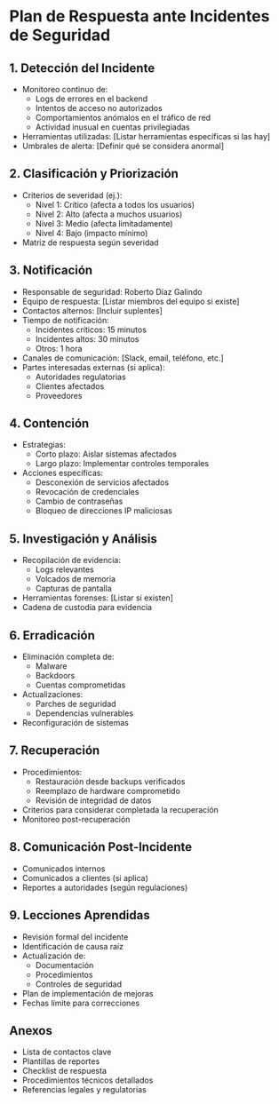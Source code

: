 # Plan de Respuesta ante Incidentes de Seguridad

## 1. Detección del Incidente
- Monitoreo continuo de:
  - Logs de errores en el backend
  - Intentos de acceso no autorizados
  - Comportamientos anómalos en el tráfico de red
  - Actividad inusual en cuentas privilegiadas
- Herramientas utilizadas: [Listar herramientas específicas si las hay]
- Umbrales de alerta: [Definir qué se considera anormal]

## 2. Clasificación y Priorización
- Criterios de severidad (ej.):
  - Nivel 1: Crítico (afecta a todos los usuarios)
  - Nivel 2: Alto (afecta a muchos usuarios)
  - Nivel 3: Medio (afecta limitadamente)
  - Nivel 4: Bajo (impacto mínimo)
- Matriz de respuesta según severidad

## 3. Notificación
- Responsable de seguridad: Roberto Díaz Galindo
- Equipo de respuesta: [Listar miembros del equipo si existe]
- Contactos alternos: [Incluir suplentes]
- Tiempo de notificación: 
  - Incidentes críticos: 15 minutos
  - Incidentes altos: 30 minutos
  - Otros: 1 hora
- Canales de comunicación: [Slack, email, teléfono, etc.]
- Partes interesadas externas (si aplica): 
  - Autoridades regulatorias
  - Clientes afectados
  - Proveedores

## 4. Contención
- Estrategias:
  - Corto plazo: Aislar sistemas afectados
  - Largo plazo: Implementar controles temporales
- Acciones específicas:
  - Desconexión de servicios afectados
  - Revocación de credenciales
  - Cambio de contraseñas
  - Bloqueo de direcciones IP maliciosas

## 5. Investigación y Análisis
- Recopilación de evidencia:
  - Logs relevantes
  - Volcados de memoria
  - Capturas de pantalla
- Herramientas forenses: [Listar si existen]
- Cadena de custodia para evidencia

## 6. Erradicación
- Eliminación completa de:
  - Malware
  - Backdoors
  - Cuentas comprometidas
- Actualizaciones:
  - Parches de seguridad
  - Dependencias vulnerables
- Reconfiguración de sistemas

## 7. Recuperación
- Procedimientos:
  - Restauración desde backups verificados
  - Reemplazo de hardware comprometido
  - Revisión de integridad de datos
- Criterios para considerar completada la recuperación
- Monitoreo post-recuperación

## 8. Comunicación Post-Incidente
- Comunicados internos
- Comunicados a clientes (si aplica)
- Reportes a autoridades (según regulaciones)

## 9. Lecciones Aprendidas
- Revisión formal del incidente
- Identificación de causa raíz
- Actualización de:
  - Documentación
  - Procedimientos
  - Controles de seguridad
- Plan de implementación de mejoras
- Fechas límite para correcciones

## Anexos
- Lista de contactos clave
- Plantillas de reportes
- Checklist de respuesta
- Procedimientos técnicos detallados
- Referencias legales y regulatorias
